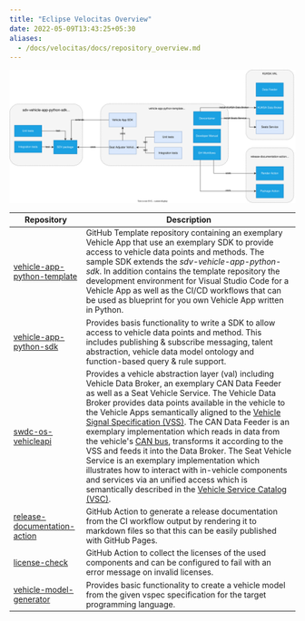 ```yaml
---
title: "Eclipse Velocitas Overview"
date: 2022-05-09T13:43:25+05:30
aliases:
  - /docs/velocitas/docs/repository_overview.md
---
```


![Overview](/assets/project-overview.svg)

| Repository                                                                                             | Description                                                                                                                                                                                                                                                                                                                                                                                                                                                                                                                                                                                                                                                                                                                                                                                                                                                        |
| ------------------------------------------------------------------------------------------------------ | ------------------------------------------------------------------------------------------------------------------------------------------------------------------------------------------------------------------------------------------------------------------------------------------------------------------------------------------------------------------------------------------------------------------------------------------------------------------------------------------------------------------------------------------------------------------------------------------------------------------------------------------------------------------------------------------------------------------------------------------------------------------------------------------------------------------------------------------------------------------ |
| [vehicle-app-python-template](https://github.com/eclipse-velocitas/vehicle-app-python-template)   | GitHub Template repository containing an exemplary Vehicle App that use an exemplary SDK to provide access to vehicle data points and methods. The sample SDK extends the _sdv-vehicle-app-python-sdk_. In addition contains the template repository the development environment for Visual Studio Code for a Vehicle App as well as the CI/CD workflows that can be used as blueprint for you own Vehicle App written in Python.                                                                                                                                                                                                                                                                                                                                                                                                                                  |
| [vehicle-app-python-sdk](https://github.com/eclipse-velocitas/vehicle-app-python-sdk)             | Provides basis functionality to write a SDK to allow access to vehicle data points and method. This includes publishing & subscribe messaging, talent abstraction, vehicle data model ontology and function-based query & rule support.                                                                                                                                                                                                                                                                                                                                                                                                                                                                                                                                                                                                                            |
| [swdc-os-vehicleapi](https://github.com/eclipse/kuksa.val)                     | Provides a vehicle abstraction layer (val) including Vehicle Data Broker, an exemplary CAN Data Feeder as well as a Seat Vehicle Service. The Vehicle Data Broker provides data points available in the vehicle to the Vehicle Apps semantically aligned to the [Vehicle Signal Specification (VSS)](https://covesa.github.io/vehicle_signal_specification/). The CAN Data Feeder is an exemplary implementation which reads in data from the vehicle's [CAN bus](https://en.wikipedia.org/wiki/CAN_bus), transforms it according to the VSS and feeds it into the Data Broker. The Seat Vehicle Service is an exemplary implementation which illustrates how to interact with in-vehicle components and services via an unified access which is semantically described in the [Vehicle Service Catalog (VSC)](https://github.com/COVESA/vehicle_service_catalog). |
| [release-documentation-action](https://github.com/eclipse-velocitas/release-documentation-action) | GitHub Action to generate a release documentation from the CI workflow output by rendering it to markdown files so that this can be easily published with GitHub Pages.                                                                                                                                                                                                                                                                                                                                                                                                                                                                                                                                                                                                                                                                                            |
| [license-check](https://github.com/eclipse-velocitas/license-check)                               | GitHub Action to collect the licenses of the used components and can be configured to fail with an error message on invalid licenses.                                                                                                                                                                                                                                                                                                                                                                                                                                                                                                                                                                                                                                                                                                                              |
| [vehicle-model-generator](https://github.com/eclipse-velocitas/vehicle-model-generator)           | Provides basic functionality to create a vehicle model from the given vspec specification for the target programming language.                                                                                                                                                                                                                                                                                                                                                                                                                                                                                                                                                                                                                                                                                                                                     |
